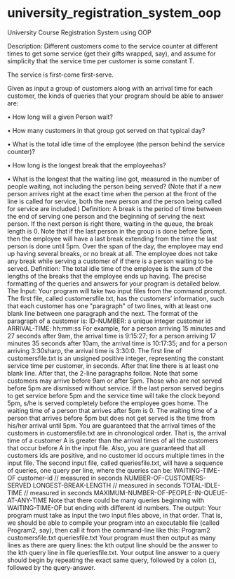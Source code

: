 # university_registration_system_oop
University Course Registration System using OOP

Description:
Different customers come to the service counter at different times to get some service (get their gifts wrapped, say), and assume for simplicity that the service time per customer is some constant T.

The service is first-come first-serve.

Given as input a group of customers along with an arrival time for each customer, the kinds of queries that your program should be able to answer are:

• How long will a given Person wait?

• How many customers in that group got served on that typical day?

• What is the total idle time of the employee (the person behind the service counter)?

• How long is the longest break that the employeehas?

• What is the longest that the waiting line got, measured in the number of people waiting, not including the person being served? (Note that if a new person arrives right at the exact time when the person at the front of the line is called for service, both the new person and the person being called for service are included.)
Definition: A break is the period of time between the end of serving one person and the beginning of serving the next person. If the next person is right there, waiting in the queue, the break length is 0. Note that if the last person in the group is done before 5pm, then the employee will have a last break extending from the time the last person is done until 5pm. Over the span of the day, the employee may end up having several breaks, or no break at all. The employee does not take any break while serving a customer of if there is a person waiting to be served.
Definition: The total idle time of the employee is the sum of the lengths of the breaks that the employee ends up having.
The precise formatting of the queries and answers for your program is detailed below.
The Input:
Your program will take two input files from the command prompt.
The first file, called customersfile.txt, has the customers’ information, such that each customer has one "paragraph" of two lines, with at least one blank line between one paragraph and the next. The format of the paragraph of a customer is:
ID-NUMBER: a unique integer customer id ARRIVAL-TIME: hh:mm:ss
For example, for a person arriving 15 minutes and 27 seconds after 9am, the arrival time is 9:15:27; for a person arriving 17 minutes 35 seconds after 10am, the arrival time is 10:17:35; and for a person arriving 3:30sharp, the arrival time is 3:30:0.
The first line of customersfile.txt is an unsigned positive integer, representing the constant service time per customer, in seconds. After that line there is at least one blank line. After that, the 2-line paragraphs follow.
Note that some customers may arrive before 9am or after 5pm. Those who are not served before 5pm are dismissed without service. If the last person served begins to get service before 5pm and the service time will take the clock beyond 5pm, s/he is served completely before the employee goes home. The waiting time of a person that arrives after 5pm is 0. The waiting time of a person that arrives before 5pm but does not get served is the time from his/her arrival until 5pm.
You are guaranteed that the arrival times of the customers in customersfile.txt are in chronological order. That is, the arrival time of a customer A is greater than the arrival times of all the customers that occur before A in the input file. Also, you are guaranteed that all customers ids are positive, and no customer id occurs multiple times in the input file.
The second input file, called queriesfile.txt, will have a sequence of queries, one query per line, where the queries can be:
WAITING-TIME-OF customer-id // measured in seconds NUMBER-OF-CUSTOMERS-SERVED LONGEST-BREAK-LENGTH // measured in seconds
TOTAL-IDLE-TIME // measured in seconds MAXIMUM-NUMBER-OF-PEOPLE-IN-QUEUE-AT-ANY-TIME
Note that there could be many queries beginning with WAITING-TIME-OF but ending with different id numbers.
The output:
Your program must take as input the two input files above, in that order. That is, we should be able to compile your program into an executable file (called Program2, say), then call it from the command-line like this: Program2 customersfile.txt queriesfile.txt
Your program must then output as many lines as there are query lines: the kth output line should be the answer to the kth query line in file queriesfile.txt. Your output line answer to a query should begin by repeating the exact same query, followed by a colon (:), followed
by the query-answer.
